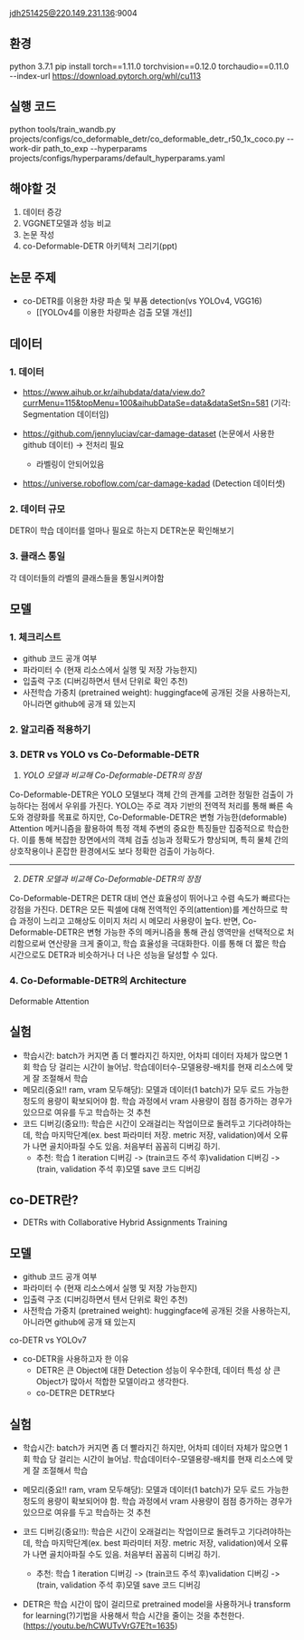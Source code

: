 jdh251425@220.149.231.136:9004

## 환경
python 3.7.1
pip install torch==1.11.0 torchvision==0.12.0 torchaudio==0.11.0 --index-url https://download.pytorch.org/whl/cu113

## 실행 코드
python tools/train_wandb.py projects/configs/co_deformable_detr/co_deformable_detr_r50_1x_coco.py --work-dir path_to_exp --hyperparams projects/configs/hyperparams/default_hyperparams.yaml


## 해야할 것
1. 데이터 증강
2. VGGNET모델과 성능 비교
3. 논문 작성
4. co-Deformable-DETR 아키텍처 그리기(ppt)



## 논문 주제
- co-DETR를 이용한 차량 파손 및 부품 detection(vs YOLOv4, VGG16) 
	- [[YOLOv4를 이용한 차량파손 검출 모델 개선]]

## 데이터
### 1. 데이터
- https://www.aihub.or.kr/aihubdata/data/view.do?currMenu=115&topMenu=100&aihubDataSe=data&dataSetSn=581 (기각: Segmentation 데이터임)

- https://github.com/jennyluciav/car-damage-dataset (논문에서 사용한 github 데이터) -> 전처리 필요
	- 라벨링이 안되어있음

- https://universe.roboflow.com/car-damage-kadad (Detection 데이터셋)

### 2. 데이터 규모
DETR이 학습 데이터를 얼마나 필요로 하는지 DETR논문 확인해보기


### 3. 클래스 통일
각 데이터들의 라벨의 클래스들을 통일시켜야함



## 모델
### 1. 체크리스트
- github 코드 공개 여부
- 파라미터 수 (현재 리소스에서 실행 및 저장 가능한지)
- 입출력 구조 (디버깅하면서 텐서 단위로 확인 추천)
- 사전학습 가중치 (pretrained weight): huggingface에 공개된 것을 사용하는지, 아니라면 github에 공개 돼 있는지




### 2. 알고리즘 적용하기


### 3. DETR vs YOLO vs Co-Deformable-DETR
1. *YOLO 모델과 비교해 Co-Deformable-DETR의 장점*

Co-Deformable-DETR은 YOLO 모델보다 객체 간의 관계를 고려한 정밀한 검출이 가능하다는 점에서 우위를 가진다. YOLO는 주로 격자 기반의 전역적 처리를 통해 빠른 속도와 경량화를 목표로 하지만, Co-Deformable-DETR은 변형 가능한(deformable) Attention 메커니즘을 활용하여 특정 객체 주변의 중요한 특징들만 집중적으로 학습한다. 이를 통해 복잡한 장면에서의 객체 검출 성능과 정확도가 향상되며, 특히 물체 간의 상호작용이나 혼잡한 환경에서도 보다 정확한 검출이 가능하다.

---

2. *DETR 모델과 비교해 Co-Deformable-DETR의 장점*

Co-Deformable-DETR은 DETR 대비 연산 효율성이 뛰어나고 수렴 속도가 빠르다는 강점을 가진다. DETR은 모든 픽셀에 대해 전역적인 주의(attention)를 계산하므로 학습 과정이 느리고 고해상도 이미지 처리 시 메모리 사용량이 높다. 반면, Co-Deformable-DETR은 변형 가능한 주의 메커니즘을 통해 관심 영역만을 선택적으로 처리함으로써 연산량을 크게 줄이고, 학습 효율성을 극대화한다. 이를 통해 더 짧은 학습 시간으로도 DETR과 비슷하거나 더 나은 성능을 달성할 수 있다.


### 4. Co-Deformable-DETR의 Architecture

Deformable Attention

## 실험
- 학습시간: batch가 커지면 좀 더 빨라지긴 하지만, 어차피 데이터 자체가 많으면 1회 학습 당 걸리는 시간이 늘어남. 학습데이터수-모델용량-배치를 현재 리소스에 맞게 잘 조절해서 학습
- 메모리(중요!! ram, vram 모두해당): 모델과 데이터(1 batch)가 모두 로드 가능한 정도의 용량이 확보되어야 함. 학습 과정에서 vram 사용량이 점점 증가하는 경우가 있으므로 여유를 두고 학습하는 것 추천
- 코드 디버깅(중요!!): 학습은 시간이 오래걸리는 작업이므로 돌려두고 기다려야하는데, 학습 마지막단계(ex. best 파라미터 저장. metric 저장, validation)에서 오류가 나면 골치아파질 수도 있음. 처음부터 꼼꼼히 디버깅 하기.
	- 추천: 학습 1 iteration 디버깅 -> (train코드 주석 후)validation 디버깅 -> (train, validation 주석 후)모델 save 코드 디버깅


## co-DETR란?
- DETRs with Collaborative Hybrid Assignments Training

## 모델
- github 코드 공개 여부
- 파라미터 수 (현재 리소스에서 실행 및 저장 가능한지)
- 입출력 구조 (디버깅하면서 텐서 단위로 확인 추천)
- 사전학습 가중치 (pretrained weight): huggingface에 공개된 것을 사용하는지, 아니라면 github에 공개 돼 있는지

co-DETR vs YOLOv7

- co-DETR을 사용하고자 한 이유
	- DETR은 큰 Object에 대한 Detection 성능이 우수한데, 데이터 특성 상 큰 Object가 많아서 적합한 모델이라고 생각한다.
	- co-DETR은 DETR보다 

## 실험

- 학습시간: batch가 커지면 좀 더 빨라지긴 하지만, 어차피 데이터 자체가 많으면 1회 학습 당 걸리는 시간이 늘어남. 학습데이터수-모델용량-배치를 현재 리소스에 맞게 잘 조절해서 학습
- 메모리(중요!! ram, vram 모두해당): 모델과 데이터(1 batch)가 모두 로드 가능한 정도의 용량이 확보되어야 함. 학습 과정에서 vram 사용량이 점점 증가하는 경우가 있으므로 여유를 두고 학습하는 것 추천
- 코드 디버깅(중요!!): 학습은 시간이 오래걸리는 작업이므로 돌려두고 기다려야하는데, 학습 마지막단계(ex. best 파라미터 저장. metric 저장, validation)에서 오류가 나면 골치아파질 수도 있음. 처음부터 꼼꼼히 디버깅 하기.
	- 추천: 학습 1 iteration 디버깅 -> (train코드 주석 후)validation 디버깅 -> (train, validation 주석 후)모델 save 코드 디버깅

- DETR은 학습 시간이 많이 걸리므로 pretrained model을 사용하거나 transform for learning(?)기법을 사용해서 학습 시간을 줄이는 것을 추천한다.(https://youtu.be/hCWUTvVrG7E?t=1635)